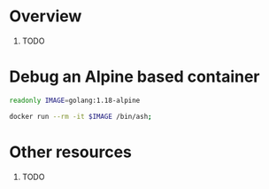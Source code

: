 # Overview
1. TODO


# Debug an Alpine based container
```bash
readonly IMAGE=golang:1.18-alpine

docker run --rm -it $IMAGE /bin/ash;
```


# Other resources
1. TODO